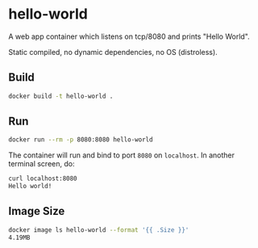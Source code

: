# hello-world

A web app container which listens on tcp/8080 and prints "Hello World". 

Static compiled, no dynamic dependencies, no OS (distroless).

## Build 

```sh
docker build -t hello-world .
```

## Run

```sh
docker run --rm -p 8080:8080 hello-world
```

The container will run and bind to port `8080` on `localhost`.
In another terminal screen, do:

```sh
curl localhost:8080
Hello world!
```

## Image Size

```sh
docker image ls hello-world --format '{{ .Size }}'
4.19MB
```
